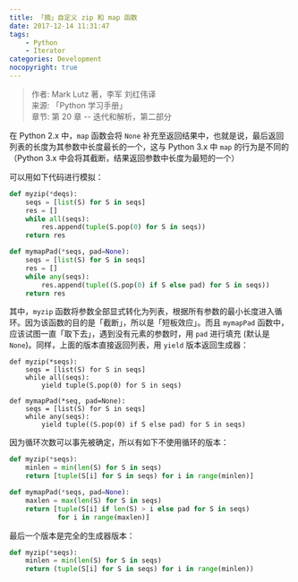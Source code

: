 ```yaml
---
title: 「摘」自定义 zip 和 map 函数
date: 2017-12-14 11:31:47
tags:
    - Python
    - Iterator
categories: Development
nocopyright: true
---
```


> 作者: Mark Lutz 著，李军 刘红伟译  
> 来源: 「Python 学习手册」  
> 章节: 第 20 章 -- 迭代和解析，第二部分

在 Python 2.x 中，`map` 函数会将 `None` 补充至返回结果中，也就是说，最后返回列表的长度为其参数中长度最长的一个，这与 Python 3.x 中 `map` 的行为是不同的（Python 3.x 中会将其截断，结果返回参数中长度为最短的一个）

<!-- more -->

可以用如下代码进行模拟：

```python
def myzip(*deqs):
    seqs = [list(S) for S in seqs]
    res = []
    while all(seqs):
        res.append(tuple(S.pop(0) for S in seqs))
    return res

def mymapPad(*seqs, pad=None):
    seqs = [list(S) for S in seqs]
    res = []
    while any(seqs):
        res.append(tuple((S.pop(0) if S else pad) for S in seqs))
    return res
```

其中，`myzip` 函数将参数全部显式转化为列表，根据所有参数的最小长度进入循环。因为该函数的目的是「截断」，所以是「短板效应」。而且 `mymapPad` 函数中，应该试图一直「取下去」，遇到没有元素的参数时，用 `pad` 进行填充 (默认是 `None`)。同样，上面的版本直接返回列表，用 `yield` 版本返回生成器：

```
def myzip(*seqs):
    seqs = [list(S) for S in seqs]
    while all(seqs):
        yield tuple(S.pop(0) for S in seqs)

def mymapPad(*seq, pad=None):
    seqs = [list(S) for S in seqs]
    while any(seqs):
        yield tuple((S.pop(0) if S else pad) for S in seqs)
```

因为循环次数可以事先被确定，所以有如下不使用循环的版本：

```python
def myzip(*seqs):
    minlen = min(len(S) for S in seqs)
    return [tuple(S[i] for S in seqs) for i in range(minlen)]

def mymapPad(*seqs, pad=None):
    maxlen = max(len(S) for S in seqs)
    return [tuple(S[i] if len(S) > i else pad for S in seqs)
            for i in range(maxlen)]
```

最后一个版本是完全的生成器版本：

```python
def myzip(*seqs):
    minlen = min(len(S) for S in seqs)
    return (tuple(S[i] for S in seqs) for i in range(minlen))
```

